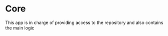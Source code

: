 # Core

This app is in charge of providing access to the repository and also contains the main logic